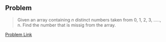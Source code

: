
## Problem

> Given an array containing *n* distinct numbers taken from 0, 1, 2, 3, ....., n. Find the  number that is missig from the array.

[Problem Link](https://leetcode.com/problems/missing-number/ "LeetCode")
